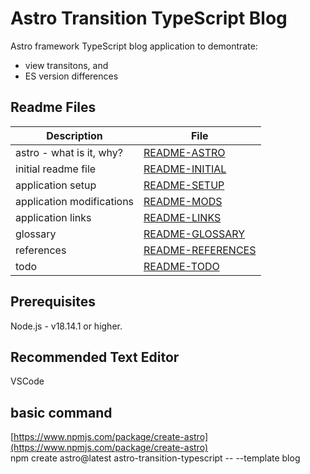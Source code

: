 # Astro Transition TypeScript Blog

Astro framework TypeScript blog application to demontrate:
- view transitons, and
- ES version differences

## Readme Files
| Description               | File                                               |
| ------------------------- | -------------                                      |
| astro - what is it, why?  | [README-ASTRO](./README/README-ASTRO.md)           |
| initial readme file       | [README-INITIAL](./README/README-INITIAL.md)       |
| application setup         | [README-SETUP](./README/README-SETUP.md)           |
| application modifications | [README-MODS](./README/README-MODS.md)             |
| application links         | [README-LINKS](./README/README-LINKS.md)           |
| glossary                  | [README-GLOSSARY](./README/README-GLOSSARY.md)     |
| references                | [README-REFERENCES](./README/README-REFERENCES.md) |
| todo                      | [README-TODO](./README/README-TODO.md)             |


## Prerequisites
Node.js - v18.14.1 or higher.

## Recommended Text Editor
VSCode

## basic command
[https://www.npmjs.com/package/create-astro](https://www.npmjs.com/package/create-astro)  
npm create astro@latest astro-transition-typescript -- --template blog
